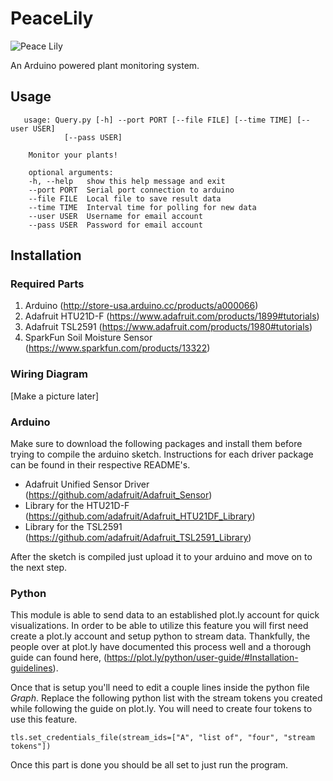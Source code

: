 # PeaceLily

![Peace Lily](http://images.christmastimeclipart.com/images/2/1263842142136_5/img_1263842142136_51.jpg)

An Arduino powered plant monitoring system. 

## Usage

       usage: Query.py [-h] --port PORT [--file FILE] [--time TIME] [--user USER]
                [--pass USER]

        Monitor your plants!

        optional arguments:
        -h, --help   show this help message and exit
        --port PORT  Serial port connection to arduino
        --file FILE  Local file to save result data
        --time TIME  Interval time for polling for new data
        --user USER  Username for email account
        --pass USER  Password for email account

          
## Installation

### Required Parts
1. Arduino (http://store-usa.arduino.cc/products/a000066)
2. Adafruit HTU21D-F (https://www.adafruit.com/products/1899#tutorials)
3. Adafruit TSL2591  (https://www.adafruit.com/products/1980#tutorials)
4. SparkFun Soil Moisture Sensor (https://www.sparkfun.com/products/13322)

### Wiring Diagram

[Make a picture later]

### Arduino

Make sure to download the following packages and install them before trying to compile the arduino sketch. Instructions for each driver package can be found in their respective README's.
* Adafruit Unified Sensor Driver (https://github.com/adafruit/Adafruit_Sensor)
* Library for the HTU21D-F (https://github.com/adafruit/Adafruit_HTU21DF_Library)
* Library for the TSL2591 (https://github.com/adafruit/Adafruit_TSL2591_Library)

After the sketch is compiled just upload it to your arduino and move on to the next step.

### Python

This module is able to send data to an established plot.ly account for quick visualizations. In order to be able to utilize this feature you will first need create a plot.ly account and setup python to stream data. Thankfully, the people over at plot.ly have documented this process well and a thorough guide can found here, (https://plot.ly/python/user-guide/#Installation-guidelines).

Once that is setup you'll need to edit a couple lines inside the python file _Graph_. Replace the following python list with the stream tokens you created while following the guide on plot.ly. You will need to create four tokens to use this feature.

    tls.set_credentials_file(stream_ids=["A", "list of", "four", "stream tokens"])
    
Once this part is done you should be all set to just run the program.

